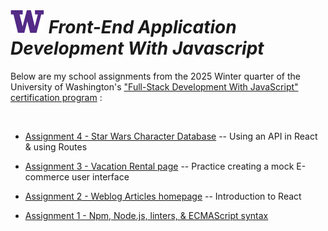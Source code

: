 # ![UW logo](UW.png) _Front-End Application Development With Javascript_

Below are my school assignments from the 2025 Winter quarter of the University of Washington's ["Full-Stack Development With JavaScript" certification program](https://www.pce.uw.edu/certificates/full-stack-development-with-javascript) :

<br>

* [Assignment 4 - Star Wars Character Database](./Assignment4/README.md) -- Using an API in React & using Routes

* [Assignment 3 - Vacation Rental page](./Class3/README.md) -- Practice creating a mock E-commerce user interface

* [Assignment 2 - Weblog Articles homepage](./Class2/README.md) -- Introduction to React

* [Assignment 1 - Npm, Node.js, linters, & ECMAScript syntax](./Class1/README.md)
